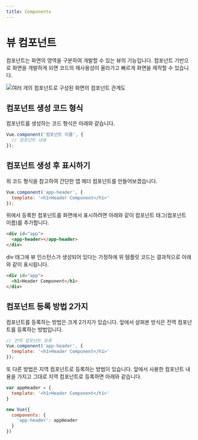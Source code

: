 ```yaml
---
title: Components
---
```


# 뷰 컴포넌트

컴포넌트는 화면의 영역을 구분하여 개발할 수 있는 뷰의 기능입니다. 컴포넌트 기반으로 화면을 개발하게 되면 코드의 재사용성이 올라가고 빠르게 화면을 제작할 수 있습니다.

![여러 개의 컴포넌트로 구성된 화면의 컴포넌트 관계도](../.vuepress/public/images/component.png)

## 컴포넌트 생성 코드 형식

컴포넌트를 생성하는 코드 형식은 아래와 같습니다.

```js
Vue.component('컴포넌트 이름', {
  // 컴포넌트 내용
});
```

## 컴포넌트 생성 후 표시하기

위 코드 형식을 참고하여 간단한 앱 헤더 컴포넌트를 만들어보겠습니다.

```js
Vue.component('app-header', {
  template: '<h1>Header Component</h1>'
});
```

위에서 등록한 컴포넌트를 화면에서 표시하려면 아래와 같이 컴포넌트 태그(컴포넌트 이름)를 추가합니다.

```html
<div id="app">
  <app-header></app-header>
</div>
```

div 태그에 뷰 인스턴스가 생성되어 있다는 가정하에 위 템플릿 코드는 결과적으로 아래와 같이 표시됩니다.

```html
<div id="app">
  <h1>Header Component</h1>
</div>
```

## 컴포넌트 등록 방법 2가지

컴포넌트를 등록하는 방법은 크게 2가지가 있습니다. 앞에서 살펴본 방식은 전역 컴포넌트를 등록하는 방법입니다.

```js
// 전역 컴포넌트 등록
Vue.component('app-header', {
  template: '<h1>Header Component</h1>'
});
```

또 다른 방법은 지역 컴포넌트로 등록하는 방법이 있습니다. 앞에서 사용한 컴포넌트 내용을 가지고 그대로 지역 컴포넌트로 등록하면 아래와 같습니다.

```js
var appHeader = {
  template: '<h1>Header Component</h1>'
}

new Vue({
  components: {
    'app-header': appHeader
  }
})
```
